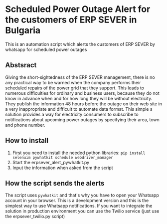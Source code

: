 # Scheduled Power Outage Alert for the customers of ERP SEVER in Bulgaria
This is an automation script which alerts the customers of ERP SEVER by whatsapp for scheduled power outages

## Abstsract
Giving the short-sightedness of the ERP SEVER management, there is no any practical way to be warned when the company performs their scheduled repairs of the power grid that they support. This leads to numerous difficulties for ordinary and business users, because they do not know in advance when and for how long they will be without electricity. They publish the information 48 hours before the outage on their web site in  a very inappropriate and difficult to automate data format. This simple s solution provides a way for electricity consumers to subscribe to notifications about upcoming power outages by specifying their area, town and phone number.

## How to install
1. First you need to install the needed python libraries: `pip install selenuim pywhatkit schedule webdriver_manager`
2. Start the erpsever_alert_pywhatkit.py
3. Input the information when asked from the script

## How the script sends the alerts
The script uses `pywhatkit` and that's why you have to open your Whatsapp account in your browser. This is a development version and this is the simplest way to use Whatsapp notifications. If you want to integrate the solution in production environment you can use the Twilio service (just use the erpsever_twilio.py script)
